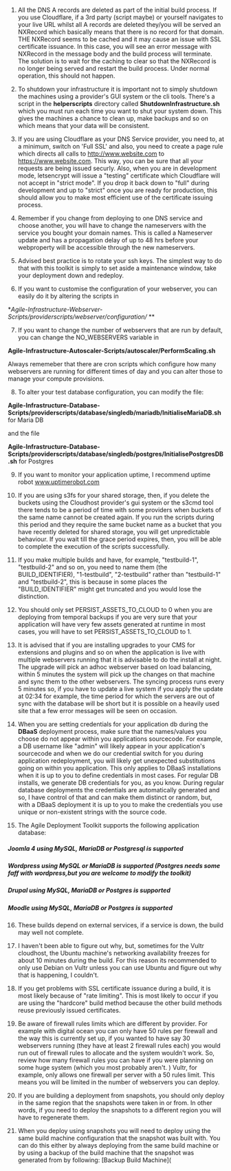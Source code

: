 1. All the DNS A records are deleted as part of the initial build process. If you use Cloudflare, if a 3rd party (script maybe) or yourself navigates to your live URL whilst all A records are deleted they/you will be served an NXRecord which basically means that there is no record for that domain.
THE NXRecord seems to be cached and it may cause an issue with SSL certificate issuance. In this case, you will see an error message with NXRecord in the message body and the build process will terminate. The solution is to wait for the caching to clear so that the NXRecord is no longer being served and restart the build process. Under normal operation, this should not happen.  

2. To shutdown your infrastructure it is important not to simply shutdown the machines using a provider's GUI system or the cli tools. There's a script in the **helperscripts** directory called **ShutdownInfrastructure.sh** which you must run each time you want to shut your system down. This gives the machines a chance to clean up, make backups and so on which means that your data will be consistent.

3. If you are using Cloudflare as your DNS Service provider, you need to, at a minimum, switch on 'Full SSL' and also, you need to create a page rule which directs all calls to http://www.website.com to https://www.website.com. This way, you can be sure that all your requests are being issued securly. Also, when you are in development mode, letsencrypt will issue a "testing" certificate which Cloudflare will not accept in "strict mode". If you drop it back down to "full" during development and up to "strict" once you are ready for production, this should allow you to make most efficient use of the certificate issuing process. 

4. Remember if you change from deploying to one DNS service and choose another, you will have to change the nameservers with the service you bought your domain names. This is called a Nameserver update and has a propagation delay of up to 48 hrs before your webproperty will be accessible through the new nameservers. 

5. Advised best practice is to rotate your ssh keys. The simplest way to do that with this toolkit is simply to set aside a maintenance window, take your deployment down and redeploy. 

6. If you want to customise the configuration of your webserver, you can easily do it by altering the scripts in

**Agile-Infrastructure-Webserver-Scripts/providerscripts/webserver/configuration/* **

7. If you want to change the number of webservers that are run by default, you can change the NO_WEBSERVERS variable in

**Agile-Infrastructure-Autoscaler-Scripts/autoscaler/PerformScaling.sh**

Always rememeber that there are cron scripts which configure how many webservers are running for different times of day and you can alter those to manage your compute provisions. 

8. To alter your test database configuration, you can modify the file:

**Agile-Infrastructure-Database-Scripts/providerscripts/database/singledb/mariadb/InitialiseMariaDB.sh** for Maria DB
 
 and the file
 
**Agile-Infrastructure-Database-Scripts/providerscripts/database/singledb/postgres/InitialisePostgresDB.sh** for Postgres
 
9. If you want to monitor your application uptime, I recommend uptime robot www.uptimerobot.com

10. If you are using s3fs for your shared storage, then, if you delete the buckets using the Cloudhost provider's gui system or the s3cmd tool there tends to be a period of time with some providers when buckets of the same name cannot be created again. If you run the scripts during this period and they require the same bucket name as a bucket that you have recently deleted for shared storage, you will get unpredictable behaviour. If you wait till the grace period expires, then, you will be able to complete the execution of the scripts successfully.  

11. If you make multiple builds and have, for example, "testbuild-1", "testbuild-2" and so on, you need to name them (the BUILD_IDENTIFIER), "1-testbuild", "2-testbuild" rather than "testbuild-1" and "testbuild-2", this is because in some places the "BUILD_IDENTIFIER" might get truncated and you would lose the distinction.  

12. You should only set PERSIST_ASSETS_TO_CLOUD to 0 when you are deploying from temporal backups if you are very sure that your application will have very few assets generated at runtime in most cases, you will have to set PERSIST_ASSETS_TO_CLOUD to 1. 

13. It is advised that if you are installing upgrades to your CMS for extensions and plugins and so on when the application is live with multiple webservers running that it is advisable to do the install at night. The upgrade will pick an adhoc webserver based on load balancing, within 5 minutes the system will pick up the changes on that machine and sync them to the other webservers. The syncing process runs every 5 minutes so, if you have to update a live system if you apply the update at 02:34 for example, the time period for which the servers are out of sync with the database will be short but it is possible on a heavily used site that a few error messages will be seen on occasion.

14. When you are setting credentials for your application db during the **DBaaS** deployment process, make sure that the names/values you choose do not appear within you applications sourcecode. For example, a DB username like "admin" will likely appear in your application's sourcecode and when we do our credential switch for you during application redeployment, you will likely get unexpected substitutions going on within you application. This only applies to DBaaS installations when it is up to you to define credentials in most cases. For regular DB installs, we generate DB credentials for you, as you know. During regular database deployments the credentials are automatically generated and so, I have control of that and can make them distinct or random, but, with a DBaaS deployment it is up to you to make the credentials you use unique or non-existent strings with the source code. 

15. The Agile Deployment Toolkit supports the following application database:

##### Joomla 4 using MySQL, MariaDB or Postgresql is supported  
##### Wordpress using MySQL or MariaDB is supported (Postgres needs some faff with wordpress,but you are welcome to modify the toolkit)   
##### Drupal using MySQL, MariaDB or Postgres is supported  
##### Moodle using MySQL, MariaDB or Postgres is supported

16. These builds depend on external services, if a service is down, the build may well not complete.

17. I haven't been able to figure out why, but, sometimes for the Vultr cloudhost, the Ubuntu machine's networking availability freezes for about 10 minutes during the build. For this reason its recommended to only use Debian on Vultr unless you can use Ubuntu and figure out why that is happening, I couldn't.

18. If you get problems with SSL certificate issuance during a build, it is most likely because of "rate limiting". This is most likely to occur if you are using the "hardcore" build method because the other build methods reuse previously issued certificates. 

19. Be aware of firewall rules limits which are different by provider. For example with digital ocean you can only have 50 rules per firewall and the way this is currently set up, if you wanted to have say 30 webservers running (they have at least 2 firewall rules each) you would run out of firewall rules to allocate and the system wouldn't work. So, review how many firewall rules you can have if you were planning on some huge system (which you most probably aren't. )
Vultr, for example, only allows one firewall per server with a 50 rules limit. This means you will be limited in the number of webservers you can deploy.

20. If you are building a deployment from snapshots, you should only deploy in the same region that the snapshots were taken in or from. In other words, if you need to deploy the snapshots to a different region you will have to regenerate them.

21. When you deploy using snapshots you will need to deploy using the same build machine configuration that the snapshot was built with. You can do this either by always deploying from the same build machine or by using a backup of the build machine that the snapshot was generated from by following: [Backup Build Machine](
